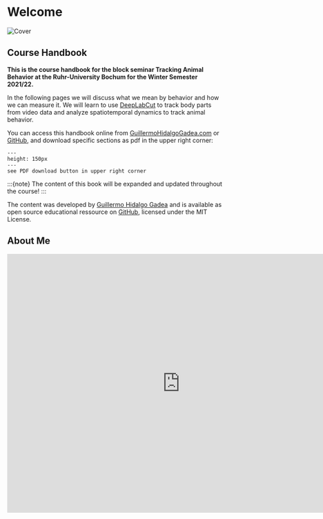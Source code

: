 # Welcome
![Cover](content/cover.png)

## Course Handbook
**This is the course handbook for the block seminar Tracking Animal Behavior at the Ruhr-University Bochum for the Winter Semester 2021/22.**

In the following pages we will discuss what we mean by behavior and how we can measure it. We will learn to use [DeepLabCut](https://github.com/DeepLabCut/DeepLabCut) to track body parts from video data and analyze spatiotemporal dynamics to track animal behavior.

You can access this handbook online from [GuillermoHidalgoGadea.com]() or [GitHub](https://github.com/Guillermo-Hidalgo-Gadea/Seminar-TrackingAnimalBehavior), and download specific sections as pdf in the upper right corner:

```{figure} content/downloadpdf.png
---
height: 150px
---
see PDF download button in upper right corner
```

:::{note}
The content of this book will be expanded and updated throughout the course!
:::

The content was developed by [Guillermo Hidalgo Gadea](https://GuillermoHidalgoGadea.com) and is available as open source educational ressource on [GitHub](https://github.com/Guillermo-Hidalgo-Gadea/Seminar-TrackingAnimalBehavior), licensed under the MIT License. 

## About Me
<iframe src="https://www.bio.psy.ruhr-uni-bochum.de/members_guillermo.html" frameborder="0.1" width="800" height="600"></iframe>

